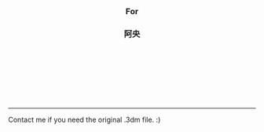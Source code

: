 <p>&emsp;</p>
<p>&emsp;</p> 
<p>&ensp;</p>
<p>&ensp;</p>
<h3 align="center">For</h3>
<h3 align="center">阿央</h3>
<p>&ensp;</p>
<p>&ensp;</p> 
<p>&emsp;</p>
<p>&emsp;</p>

------
Contact me if you need the original .3dm file.
:)
